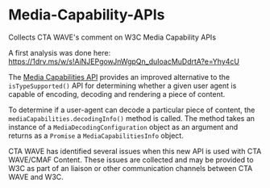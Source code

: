 # Media-Capability-APIs

Collects CTA WAVE's comment on W3C Media Capability APIs

A first analysis was done here: https://1drv.ms/w/s!AiNJEPgowJnWgpQn_duIoacMuDdrtA?e=Yhy4cU

The [Media Capabilities API](https://wicg.github.io/media-capabilities/) provides an improved alternative to the `isTypeSupported()` API for determining whether a given user agent is capable of encoding, decoding and rendering a piece of content.  

To determine if a user-agent can decode a particular piece of content, the `mediaCapabilities.decodingInfo()` method is called. The method takes an instance of a `MediaDecodingConfiguration` object as an argument and returns as a `Promise` a `MediaCapabilitiesInfo` object.

CTA WAVE has identified several issues when this new API is used with CTA WAVE/CMAF Content. These issues are collected and may be provided to W3C as part of an liaison or other communication channels between CTA WAVE and W3C.
